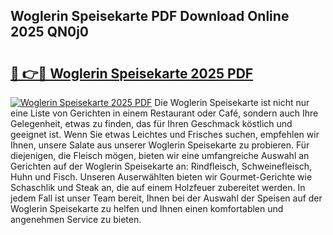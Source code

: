 ## Woglerin Speisekarte PDF Download Online 2025 QN0j0

# <h2><a href="http://gc90sf.nevu.top/?p=Woglerin+Speisekarte">🔗 👉🔴 Woglerin Speisekarte 2025 PDF</a></h2>

[![Woglerin Speisekarte 2025 PDF](https://i.imgur.com/dBaPXMq.png)](http://gc90sf.nevu.top/?p=Woglerin+Speisekarte)
Die Woglerin Speisekarte ist nicht nur eine Liste von Gerichten in einem Restaurant oder Café, sondern auch Ihre Gelegenheit, etwas zu finden, das für Ihren Geschmack köstlich und geeignet ist. Wenn Sie etwas Leichtes und Frisches suchen, empfehlen wir Ihnen, unsere Salate aus unserer Woglerin Speisekarte zu probieren. Für diejenigen, die Fleisch mögen, bieten wir eine umfangreiche Auswahl an Gerichten auf der Woglerin Speisekarte an: Rindfleisch, Schweinefleisch, Huhn und Fisch. Unseren Auserwählten bieten wir Gourmet-Gerichte wie Schaschlik und Steak an, die auf einem Holzfeuer zubereitet werden. In jedem Fall ist unser Team bereit, Ihnen bei der Auswahl der Speisen auf der Woglerin Speisekarte zu helfen und Ihnen einen komfortablen und angenehmen Service zu bieten.
